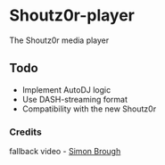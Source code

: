 # Shoutz0r-player
The Shoutz0r media player

## Todo
- Implement AutoDJ logic
- Use DASH-streaming format
- Compatibility with the new Shoutz0r

### Credits
fallback video - <a href="https://pixabay.com/users/EnchantedStudios-722609/">Simon Brough</a>
